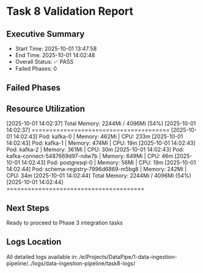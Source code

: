 # Task 8 Validation Report

## Executive Summary
- Start Time: 2025-10-01 13:47:58
- End Time: 2025-10-01 14:02:48
- Overall Status: ✅ PASS
- Failed Phases: 0

## Failed Phases


## Resource Utilization
[2025-10-01 14:02:37] Total Memory: 2244Mi / 4096Mi (54%)
[2025-10-01 14:02:37] =======================================
[2025-10-01 14:02:43] Pod: kafka-0 | Memory: 462Mi | CPU: 233m
[2025-10-01 14:02:43] Pod: kafka-1 | Memory: 474Mi | CPU: 19m
[2025-10-01 14:02:43] Pod: kafka-2 | Memory: 361Mi | CPU: 30m
[2025-10-01 14:02:43] Pod: kafka-connect-5487669d97-ndw7b | Memory: 649Mi | CPU: 46m
[2025-10-01 14:02:43] Pod: postgresql-0 | Memory: 56Mi | CPU: 19m
[2025-10-01 14:02:44] Pod: schema-registry-7996d6869-m5bg8 | Memory: 242Mi | CPU: 34m
[2025-10-01 14:02:44] Total Memory: 2244Mi / 4096Mi (54%)
[2025-10-01 14:02:44] =======================================

## Next Steps
Ready to proceed to Phase 3 integration tasks

## Logs Location
All detailed logs available in: /e/Projects/DataPipe/1-data-ingestion-pipeline/../logs/data-ingestion-pipeline/task8-logs/

